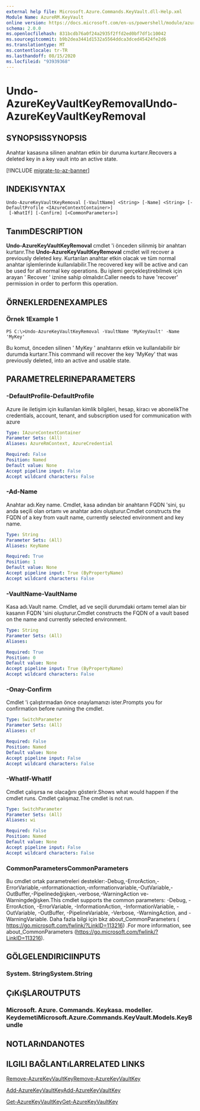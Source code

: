 ```yaml
---
external help file: Microsoft.Azure.Commands.KeyVault.dll-Help.xml
Module Name: AzureRM.KeyVault
online version: https://docs.microsoft.com/en-us/powershell/module/azurerm.keyvault/undo-azurekeyvaultkeyremoval
schema: 2.0.0
ms.openlocfilehash: 831bcdb76a0f24a2935f2ffd2ed0bf7df1c10042
ms.sourcegitcommit: b9b2dea3441d1532a5564ddca3dced45424fe2d6
ms.translationtype: MT
ms.contentlocale: tr-TR
ms.lasthandoff: 08/15/2020
ms.locfileid: "93939368"
---
```

# <span data-ttu-id="48471-101">Undo-AzureKeyVaultKeyRemoval</span><span class="sxs-lookup"><span data-stu-id="48471-101">Undo-AzureKeyVaultKeyRemoval</span></span>

## <span data-ttu-id="48471-102">SYNOPSIS</span><span class="sxs-lookup"><span data-stu-id="48471-102">SYNOPSIS</span></span>
<span data-ttu-id="48471-103">Anahtar kasasına silinen anahtarı etkin bir duruma kurtarır.</span><span class="sxs-lookup"><span data-stu-id="48471-103">Recovers a deleted key in a key vault into an active state.</span></span>

[!INCLUDE [migrate-to-az-banner](../../includes/migrate-to-az-banner.md)]

## <span data-ttu-id="48471-104">INDEKI</span><span class="sxs-lookup"><span data-stu-id="48471-104">SYNTAX</span></span>

```
Undo-AzureKeyVaultKeyRemoval [-VaultName] <String> [-Name] <String> [-DefaultProfile <IAzureContextContainer>]
 [-WhatIf] [-Confirm] [<CommonParameters>]
```

## <span data-ttu-id="48471-105">Tanım</span><span class="sxs-lookup"><span data-stu-id="48471-105">DESCRIPTION</span></span>
<span data-ttu-id="48471-106">**Undo-AzureKeyVaultKeyRemoval** cmdlet 'i önceden silinmiş bir anahtarı kurtarır.</span><span class="sxs-lookup"><span data-stu-id="48471-106">The **Undo-AzureKeyVaultKeyRemoval** cmdlet will recover a previously deleted key.</span></span>
<span data-ttu-id="48471-107">Kurtarılan anahtar etkin olacak ve tüm normal anahtar işlemlerinde kullanılabilir.</span><span class="sxs-lookup"><span data-stu-id="48471-107">The recovered key will be active and can be used for all normal key operations.</span></span>
<span data-ttu-id="48471-108">Bu işlemi gerçekleştirebilmek için arayan ' Recover ' iznine sahip olmalıdır.</span><span class="sxs-lookup"><span data-stu-id="48471-108">Caller needs to have 'recover' permission in order to perform this operation.</span></span>

## <span data-ttu-id="48471-109">ÖRNEKLERDEN</span><span class="sxs-lookup"><span data-stu-id="48471-109">EXAMPLES</span></span>

### <span data-ttu-id="48471-110">Örnek 1</span><span class="sxs-lookup"><span data-stu-id="48471-110">Example 1</span></span>
```
PS C:\>Undo-AzureKeyVaultKeyRemoval -VaultName 'MyKeyVault' -Name 'MyKey'
```

<span data-ttu-id="48471-111">Bu komut, önceden silinen ' MyKey ' anahtarını etkin ve kullanılabilir bir durumda kurtarır.</span><span class="sxs-lookup"><span data-stu-id="48471-111">This command will recover the key 'MyKey' that was previously deleted, into an active and usable state.</span></span>

## <span data-ttu-id="48471-112">PARAMETRELERINE</span><span class="sxs-lookup"><span data-stu-id="48471-112">PARAMETERS</span></span>

### <span data-ttu-id="48471-113">-DefaultProfile</span><span class="sxs-lookup"><span data-stu-id="48471-113">-DefaultProfile</span></span>
<span data-ttu-id="48471-114">Azure ile iletişim için kullanılan kimlik bilgileri, hesap, kiracı ve abonelik</span><span class="sxs-lookup"><span data-stu-id="48471-114">The credentials, account, tenant, and subscription used for communication with azure</span></span>

```yaml
Type: IAzureContextContainer
Parameter Sets: (All)
Aliases: AzureRmContext, AzureCredential

Required: False
Position: Named
Default value: None
Accept pipeline input: False
Accept wildcard characters: False
```

### <span data-ttu-id="48471-115">-Ad</span><span class="sxs-lookup"><span data-stu-id="48471-115">-Name</span></span>
<span data-ttu-id="48471-116">Anahtar adı.</span><span class="sxs-lookup"><span data-stu-id="48471-116">Key name.</span></span>
<span data-ttu-id="48471-117">Cmdlet, kasa adından bir anahtarın FQDN 'sini, şu anda seçili olan ortamı ve anahtar adını oluşturur.</span><span class="sxs-lookup"><span data-stu-id="48471-117">Cmdlet constructs the FQDN of a key from vault name, currently selected environment and key name.</span></span>

```yaml
Type: String
Parameter Sets: (All)
Aliases: KeyName

Required: True
Position: 1
Default value: None
Accept pipeline input: True (ByPropertyName)
Accept wildcard characters: False
```

### <span data-ttu-id="48471-118">-VaultName</span><span class="sxs-lookup"><span data-stu-id="48471-118">-VaultName</span></span>
<span data-ttu-id="48471-119">Kasa adı.</span><span class="sxs-lookup"><span data-stu-id="48471-119">Vault name.</span></span>
<span data-ttu-id="48471-120">Cmdlet, ad ve seçili durumdaki ortamı temel alan bir kasanın FQDN 'sini oluşturur.</span><span class="sxs-lookup"><span data-stu-id="48471-120">Cmdlet constructs the FQDN of a vault based on the name and currently selected environment.</span></span>

```yaml
Type: String
Parameter Sets: (All)
Aliases: 

Required: True
Position: 0
Default value: None
Accept pipeline input: True (ByPropertyName)
Accept wildcard characters: False
```

### <span data-ttu-id="48471-121">-Onay</span><span class="sxs-lookup"><span data-stu-id="48471-121">-Confirm</span></span>
<span data-ttu-id="48471-122">Cmdlet 'i çalıştırmadan önce onaylamanızı ister.</span><span class="sxs-lookup"><span data-stu-id="48471-122">Prompts you for confirmation before running the cmdlet.</span></span>

```yaml
Type: SwitchParameter
Parameter Sets: (All)
Aliases: cf

Required: False
Position: Named
Default value: None
Accept pipeline input: False
Accept wildcard characters: False
```

### <span data-ttu-id="48471-123">-WhatIf</span><span class="sxs-lookup"><span data-stu-id="48471-123">-WhatIf</span></span>
<span data-ttu-id="48471-124">Cmdlet çalışırsa ne olacağını gösterir.</span><span class="sxs-lookup"><span data-stu-id="48471-124">Shows what would happen if the cmdlet runs.</span></span>
<span data-ttu-id="48471-125">Cmdlet çalışmaz.</span><span class="sxs-lookup"><span data-stu-id="48471-125">The cmdlet is not run.</span></span>

```yaml
Type: SwitchParameter
Parameter Sets: (All)
Aliases: wi

Required: False
Position: Named
Default value: None
Accept pipeline input: False
Accept wildcard characters: False
```

### <span data-ttu-id="48471-126">CommonParameters</span><span class="sxs-lookup"><span data-stu-id="48471-126">CommonParameters</span></span>
<span data-ttu-id="48471-127">Bu cmdlet ortak parametreleri destekler:-Debug,-ErrorAction,-ErrorVariable,-ınformationaction,-ınformationvariable,-OutVariable,-OutBuffer,-Pipelinedeğişken,-verbose,-WarningAction ve-Warningdeğişken.</span><span class="sxs-lookup"><span data-stu-id="48471-127">This cmdlet supports the common parameters: -Debug, -ErrorAction, -ErrorVariable, -InformationAction, -InformationVariable, -OutVariable, -OutBuffer, -PipelineVariable, -Verbose, -WarningAction, and -WarningVariable.</span></span> <span data-ttu-id="48471-128">Daha fazla bilgi için bkz about_CommonParameters ( https://go.microsoft.com/fwlink/?LinkID=113216) .</span><span class="sxs-lookup"><span data-stu-id="48471-128">For more information, see about_CommonParameters (https://go.microsoft.com/fwlink/?LinkID=113216).</span></span>

## <span data-ttu-id="48471-129">GÖLGELENDIRICI</span><span class="sxs-lookup"><span data-stu-id="48471-129">INPUTS</span></span>

### <span data-ttu-id="48471-130">System. String</span><span class="sxs-lookup"><span data-stu-id="48471-130">System.String</span></span>

## <span data-ttu-id="48471-131">ÇıKıŞLAR</span><span class="sxs-lookup"><span data-stu-id="48471-131">OUTPUTS</span></span>

### <span data-ttu-id="48471-132">Microsoft. Azure. Commands. Keykasa. modeller. Keydemeti</span><span class="sxs-lookup"><span data-stu-id="48471-132">Microsoft.Azure.Commands.KeyVault.Models.KeyBundle</span></span>

## <span data-ttu-id="48471-133">NOTLARıNDA</span><span class="sxs-lookup"><span data-stu-id="48471-133">NOTES</span></span>

## <span data-ttu-id="48471-134">ILGILI BAĞLANTıLAR</span><span class="sxs-lookup"><span data-stu-id="48471-134">RELATED LINKS</span></span>

[<span data-ttu-id="48471-135">Remove-AzureKeyVaultKey</span><span class="sxs-lookup"><span data-stu-id="48471-135">Remove-AzureKeyVaultKey</span></span>](./Remove-AzureKeyVaultKey.md)

[<span data-ttu-id="48471-136">Add-AzureKeyVaultKey</span><span class="sxs-lookup"><span data-stu-id="48471-136">Add-AzureKeyVaultKey</span></span>](./Add-AzureKeyVaultKey.md)

[<span data-ttu-id="48471-137">Get-AzureKeyVaultKey</span><span class="sxs-lookup"><span data-stu-id="48471-137">Get-AzureKeyVaultKey</span></span>](./Get-AzureKeyVaultKey.md)

